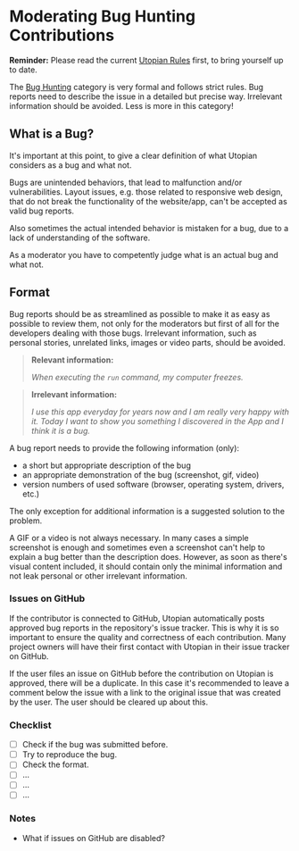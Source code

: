 # Moderating Bug Hunting Contributions

**Reminder:** Please read the current [Utopian Rules](https://utopian.io/rules) first, to bring yourself up to date.

The [Bug Hunting](https://utopian.io/bug-hunting/review) category is very formal and follows strict rules. Bug reports need to describe the issue in a detailed but precise way. Irrelevant information should be avoided. Less is more in this category!

## What is a Bug?

It's important at this point, to give a clear definition of what Utopian considers as a bug and what not.

Bugs are unintended behaviors, that lead to malfunction and/or vulnerabilities. Layout issues, e.g. those related to responsive web design, that do not break the functionality of the website/app, can't be accepted as valid bug reports.

Also sometimes the actual intended behavior is mistaken for a bug, due to a lack of understanding of the software.

As a moderator you have to competently judge what is an actual bug and what not.

## Format

Bug reports should be as streamlined as possible to make it as easy as possible to review them, not only for the moderators but first of all for the developers dealing with those bugs. Irrelevant information, such as personal stories, unrelated links, images or video parts, should be avoided.

> **Relevant information:**
> 
> *When executing the `run` command, my computer freezes.*

> **Irrelevant information:**
>
> *I use this app everyday for years now and I am really very happy with it. Today I want to show you something I discovered in the App and I think it is a bug.*

A bug report needs to provide the following information (only):

- a short but appropriate description of the bug
- an appropriate demonstration of the bug (screenshot, gif, video)
- version numbers of used software (browser, operating system, drivers, etc.)

The only exception for additional information is a suggested solution to the problem.

A GIF or a video is not always necessary. In many cases a simple screenshot is enough and sometimes even a screenshot can't help to explain a bug better than the description does.
However, as soon as there's visual content included, it should contain only the minimal information and not leak personal or other irrelevant information.

### Issues on GitHub

If the contributor is connected to GitHub, Utopian automatically posts approved bug reports in the repository's issue tracker. This is why it is so important to ensure the quality and correctness of each contribution. Many project owners will have their first contact with Utopian in their issue tracker on GitHub.

If the user files an issue on GitHub before the contribution on Utopian is approved, there will be a duplicate. In this case it's recommended to leave a comment below the issue with a link to the original issue that was created by the user. The user should be cleared up about this. 

### Checklist

- [ ] Check if the bug was submitted before.
- [ ] Try to reproduce the bug.
- [ ] Check the format.
- [ ] ...
- [ ] ...
- [ ] ...

### Notes

- What if issues on GitHub are disabled? 